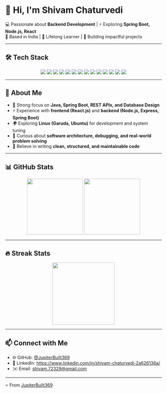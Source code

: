 # 👋 Hi, I'm Shivam Chaturvedi  

💻 Passionate about **Backend Development** | ⚡ Exploring **Spring Boot, Node.js, React**  
📍 Based in India | 🌱 Lifelong Learner | 🎯 Building impactful projects  

---

## 🛠️ Tech Stack  

<p align="center">
  <!-- Languages -->
  <img src="https://img.shields.io/badge/Java-ED8B00?style=for-the-badge&logo=java&logoColor=white"/>
  <img src="https://img.shields.io/badge/JavaScript-F7DF1E?style=for-the-badge&logo=javascript&logoColor=black"/>
  <img src="https://img.shields.io/badge/TypeScript-3178C6?style=for-the-badge&logo=typescript&logoColor=white"/>
  
  <!-- Backend -->
  <img src="https://img.shields.io/badge/SpringBoot-6DB33F?style=for-the-badge&logo=springboot&logoColor=white"/>
  <img src="https://img.shields.io/badge/Node.js-339933?style=for-the-badge&logo=nodedotjs&logoColor=white"/>
  <img src="https://img.shields.io/badge/Express.js-000000?style=for-the-badge&logo=express&logoColor=white"/>
  
  <!-- Frontend -->
  <img src="https://img.shields.io/badge/React-61DAFB?style=for-the-badge&logo=react&logoColor=black"/>
  <img src="https://img.shields.io/badge/HTML5-E34F26?style=for-the-badge&logo=html5&logoColor=white"/>
  <img src="https://img.shields.io/badge/CSS3-1572B6?style=for-the-badge&logo=css3&logoColor=white"/>
  
  <!-- Databases -->
  <img src="https://img.shields.io/badge/MySQL-4479A1?style=for-the-badge&logo=mysql&logoColor=white"/>
  <img src="https://img.shields.io/badge/MongoDB-47A248?style=for-the-badge&logo=mongodb&logoColor=white"/>
  
  <!-- Tools -->
  <img src="https://img.shields.io/badge/Git-F05032?style=for-the-badge&logo=git&logoColor=white"/>
  <img src="https://img.shields.io/badge/Linux-FCC624?style=for-the-badge&logo=linux&logoColor=black"/>
  <img src="https://img.shields.io/badge/IntelliJIDEA-000000?style=for-the-badge&logo=intellijidea&logoColor=white"/>
</p>

---

## 🚀 About Me  
- 🔧 Strong focus on **Java, Spring Boot, REST APIs, and Database Design**  
- ⚡ Experience with **frontend (React.js)** and **backend (Node.js, Express, Spring Boot)**  
- 🌍 Exploring **Linux (Garuda, Ubuntu)** for development and system tuning  
- 📖 Curious about **software architecture, debugging, and real-world problem solving**  
- 🎯 Believe in writing **clean, structured, and maintainable code**  

---

## 📊 GitHub Stats  

<p align="center">
  <img src="https://github-readme-stats.vercel.app/api?username=JupiterBuilt369&show_icons=true&theme=tokyonight" height="180px"/>
  <img src="https://github-readme-stats.vercel.app/api/top-langs/?username=JupiterBuilt369&layout=compact&theme=tokyonight" height="180px"/>
</p>

---

## 🔥 Streak Stats  

<p align="center">
  <img src="https://github-readme-streak-stats.herokuapp.com/?user=JupiterBuilt369&theme=tokyonight" height="200px"/>
</p>

---

## 📫 Connect with Me  

- 🌐 GitHub: [@JupiterBuilt369](https://github.com/JupiterBuilt369)  
- 💼 LinkedIn: https://www.linkedin.com/in/shivam-chaturvedi-2a626136a/
- ✉️ Email: shivam.72329@gmail.com

---
⭐️ From [JupiterBuilt369](https://github.com/JupiterBuilt369)
